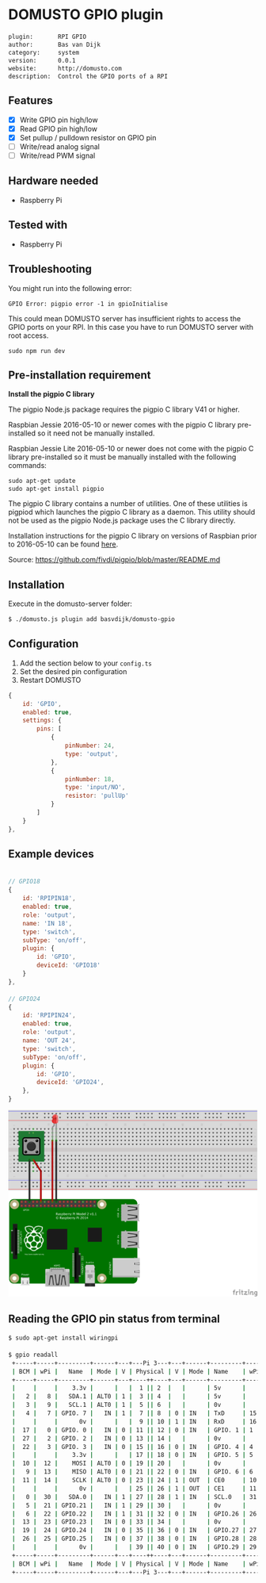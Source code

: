 # DOMUSTO GPIO plugin

```
plugin:       RPI GPIO
author:       Bas van Dijk
category:     system
version:      0.0.1
website:      http://domusto.com
description:  Control the GPIO ports of a RPI
```

## Features
- [x] Write GPIO pin high/low
- [x] Read GPIO pin high/low
- [x] Set pullup / pulldown resistor on GPIO pin
- [ ] Write/read analog signal
- [ ] Write/read PWM signal

## Hardware needed
- Raspberry Pi

## Tested with
- Raspberry Pi

## Troubleshooting

You might run into the following error:
```
GPIO Error: pigpio error -1 in gpioInitialise
```

This could mean DOMUSTO server has insufficient rights to access the GPIO ports on your RPI. In this case you have to run DOMUSTO server with root access.

```
sudo npm run dev
```

## Pre-installation requirement

**Install the pigpio C library**

The pigpio Node.js package requires the pigpio C library V41 or higher.

Raspbian Jessie 2016-05-10 or newer comes with the pigpio C library
pre-installed so it need not be manually installed.

Raspbian Jessie Lite 2016-05-10 or newer does not come with the pigpio C
library pre-installed so it must be manually installed with the following
commands:

```
sudo apt-get update
sudo apt-get install pigpio
```

The pigpio C library contains a number of utilities. One of these utilities
is pigpiod which launches the pigpio C library as a daemon. This utility
should not be used as the pigpio Node.js package uses the C library directly.

Installation instructions for the pigpio C library on versions of Raspbian
prior to 2016-05-10 can be found
[here](http://abyz.co.uk/rpi/pigpio/download.html).

Source: https://github.com/fivdi/pigpio/blob/master/README.md

## Installation

Execute in the domusto-server folder:
```sh
$ ./domusto.js plugin add basvdijk/domusto-gpio
```

## Configuration

1. Add the section below to your `config.ts`
2. Set the desired pin configuration
3. Restart DOMUSTO

```js
{
    id: 'GPIO',
    enabled: true,
    settings: {
        pins: [
            {
                pinNumber: 24,
                type: 'output',
            },
            {
                pinNumber: 18,
                type: 'input/NO',
                resistor: 'pullUp'
            }
        ]
    }
},
```

## Example devices
```js

// GPIO18
{
    id: 'RPIPIN18',
    enabled: true,
    role: 'output',
    name: 'IN 18',
    type: 'switch',
    subType: 'on/off',
    plugin: {
        id: 'GPIO',
        deviceId: 'GPIO18'
    }
},

// GPIO24
{
    id: 'RPIPIN24',
    enabled: true,
    role: 'output',
    name: 'OUT 24',
    type: 'switch',
    subType: 'on/off',
    plugin: {
        id: 'GPIO',
        deviceId: 'GPIO24',
    },
}
```

![Example configuration](doc/example-configuration.png)

## Reading the GPIO pin status from terminal

```bash
$ sudo apt-get install wiringpi

$ gpio readall
 +-----+-----+---------+------+---+---Pi 3---+---+------+---------+-----+-----+
 | BCM | wPi |   Name  | Mode | V | Physical | V | Mode | Name    | wPi | BCM |
 +-----+-----+---------+------+---+----++----+---+------+---------+-----+-----+
 |     |     |    3.3v |      |   |  1 || 2  |   |      | 5v      |     |     |
 |   2 |   8 |   SDA.1 | ALT0 | 1 |  3 || 4  |   |      | 5v      |     |     |
 |   3 |   9 |   SCL.1 | ALT0 | 1 |  5 || 6  |   |      | 0v      |     |     |
 |   4 |   7 | GPIO. 7 |   IN | 1 |  7 || 8  | 0 | IN   | TxD     | 15  | 14  |
 |     |     |      0v |      |   |  9 || 10 | 1 | IN   | RxD     | 16  | 15  |
 |  17 |   0 | GPIO. 0 |   IN | 0 | 11 || 12 | 0 | IN   | GPIO. 1 | 1   | 18  |
 |  27 |   2 | GPIO. 2 |   IN | 0 | 13 || 14 |   |      | 0v      |     |     |
 |  22 |   3 | GPIO. 3 |   IN | 0 | 15 || 16 | 0 | IN   | GPIO. 4 | 4   | 23  |
 |     |     |    3.3v |      |   | 17 || 18 | 0 | IN   | GPIO. 5 | 5   | 24  |
 |  10 |  12 |    MOSI | ALT0 | 0 | 19 || 20 |   |      | 0v      |     |     |
 |   9 |  13 |    MISO | ALT0 | 0 | 21 || 22 | 0 | IN   | GPIO. 6 | 6   | 25  |
 |  11 |  14 |    SCLK | ALT0 | 0 | 23 || 24 | 1 | OUT  | CE0     | 10  | 8   |
 |     |     |      0v |      |   | 25 || 26 | 1 | OUT  | CE1     | 11  | 7   |
 |   0 |  30 |   SDA.0 |   IN | 1 | 27 || 28 | 1 | IN   | SCL.0   | 31  | 1   |
 |   5 |  21 | GPIO.21 |   IN | 1 | 29 || 30 |   |      | 0v      |     |     |
 |   6 |  22 | GPIO.22 |   IN | 1 | 31 || 32 | 0 | IN   | GPIO.26 | 26  | 12  |
 |  13 |  23 | GPIO.23 |   IN | 0 | 33 || 34 |   |      | 0v      |     |     |
 |  19 |  24 | GPIO.24 |   IN | 0 | 35 || 36 | 0 | IN   | GPIO.27 | 27  | 16  |
 |  26 |  25 | GPIO.25 |   IN | 0 | 37 || 38 | 0 | IN   | GPIO.28 | 28  | 20  |
 |     |     |      0v |      |   | 39 || 40 | 0 | IN   | GPIO.29 | 29  | 21  |
 +-----+-----+---------+------+---+----++----+---+------+---------+-----+-----+
 | BCM | wPi |   Name  | Mode | V | Physical | V | Mode | Name    | wPi | BCM |
 +-----+-----+---------+------+---+---Pi 3---+---+------+---------+-----+-----+
```






